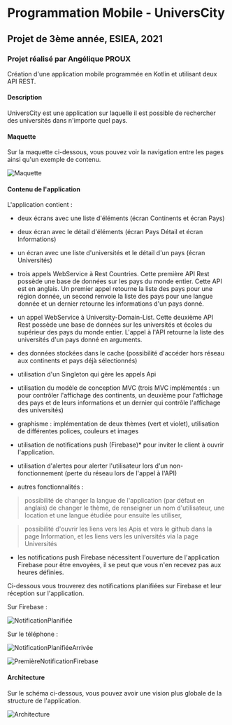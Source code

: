 # Programmation Mobile - UniversCity

## Projet de 3ème année, ESIEA, 2021

### Projet réalisé par Angélique PROUX

Création d'une application mobile programmée en Kotlin et utilisant deux API REST.

#### Description

UniversCity est une application sur laquelle il est possible de rechercher des universités dans n'importe quel pays.

#### Maquette

Sur la maquette ci-dessous, vous pouvez voir la navigation entre les pages ainsi qu'un exemple de contenu.

![Maquette](https://user-images.githubusercontent.com/72751313/119257640-74a7ba00-bbc6-11eb-8740-5d8c7e853235.png)


#### Contenu de l'application

L'application contient :

- deux écrans avec une liste d'éléments (écran Continents et écran Pays)

- deux écran avec le détail d'éléments (écran Pays Détail et écran Informations)

- un écran avec une liste d'universités et le détail d'un pays (écran Universités)

- trois appels WebService à Rest Countries. Cette première API Rest possède une base de données sur les pays du monde entier. Cette API est en anglais. Un premier appel retourne la liste des pays pour une région donnée, un second renvoie la liste des pays pour une langue donnée et un dernier retourne les informations d'un pays donné.

- un appel WebService à University-Domain-List. Cette deuxième API Rest possède une base de données sur les universités et écoles du supérieur des pays du monde entier. L'appel à l'API retourne la liste des universités d'un pays donné en arguments.

- des données stockées dans le cache (possibilité d'accéder hors réseau aux continents et pays déjà sélectionnés)

- utilisation d'un Singleton qui gère les appels Api

- utilisation du modèle de conception MVC (trois MVC implémentés : un pour contrôler l'affichage des continents, un deuxième pour l'affichage des pays et de leurs informations et un dernier qui contrôle l'affichage des universités)

- graphisme : implémentation de deux thèmes (vert et violet), utilisation de différentes polices, couleurs et images

- utilisation de notifications push (Firebase)* pour inviter le client à ouvrir l'application.

- utilisation d'alertes pour alerter l'utilisateur lors d'un non-fonctionnement (perte du réseau lors de l'appel à l'API)

- autres fonctionnalités : 
> possibilité de changer la langue de l'application (par défaut en anglais) de changer le thème, de renseigner un nom d'utilisateur, une location et une langue étudiée pour ensuite les utiliser, 

> possibilité d'ouvrir les liens vers les Apis et vers le github dans la page Information, et les liens vers les universités via la page Universités

* les notifications push Firebase nécessitent l'ouverture de l'application Firebase pour être envoyées, il se peut que vous n'en recevez pas aux heures définies.

Ci-dessous vous trouverez des notifications planifiées sur Firebase et leur réception sur l'application.

Sur Firebase :

![NotificationPlanifiée](https://user-images.githubusercontent.com/72751313/119254736-62268400-bbb8-11eb-97cd-205d8228aa3f.png)

Sur le téléphone :

![NotificationPlanifiéeArrivée](https://user-images.githubusercontent.com/72751313/119254757-82eed980-bbb8-11eb-8356-867f6e3effa6.png)

![PremièreNotificationFirebase](https://user-images.githubusercontent.com/72751313/119254766-8e420500-bbb8-11eb-8c04-bb30ca09426a.png)


#### Architecture

Sur le schéma ci-dessous, vous pouvez avoir une vision plus globale de la structure de l'application.

![Architecture](https://user-images.githubusercontent.com/72751313/119262356-2e108a80-bbdb-11eb-82e9-b52a3cec5c7a.png)
